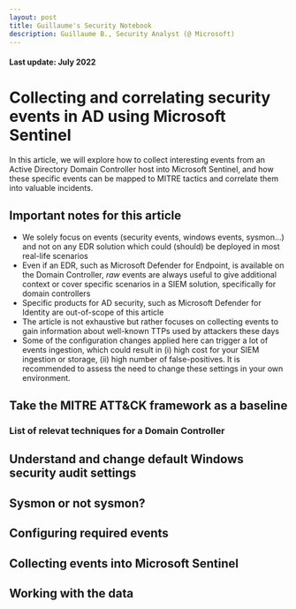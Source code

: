 ```yaml
---
layout: post
title: Guillaume's Security Notebook
description: Guillaume B., Security Analyst (@ Microsoft)
---
```


#### Last update: July 2022

# Collecting and correlating security events in AD using Microsoft Sentinel

<p></p>
<span class="subtitle">In this article, we will explore how to collect interesting events from an Active Directory Domain Controller host into Microsoft Sentinel, and how these specific events can be mapped to MITRE tactics and correlate them into valuable incidents. </span>

## Important notes for this article

- We solely focus on events (security events, windows events, sysmon...) and not on any EDR solution which could (should) be deployed in most real-life scenarios
- Even if an EDR, such as Microsoft Defender for Endpoint, is available on the Domain Controller, *raw* events are always useful to give additional context or cover specific scenarios in a SIEM solution, specifically for domain controllers
- Specific products for AD security, such as Microsoft Defender for Identity are out-of-scope of this article
- The article is not exhaustive but rather focuses on collecting events to gain information about well-known TTPs used by attackers these days
- Some of the configuration changes applied here can trigger a lot of events ingestion, which could result in (i) high cost for your SIEM ingestion or storage, (ii) high number of false-positives. It is recommended to assess the need to change these settings in your own environment. 
<p></p>

## Take the MITRE ATT&CK framework as a baseline

### List of relevat techniques for a Domain Controller

## Understand and change default Windows security audit settings

## Sysmon or not sysmon?

## Configuring required events 

## Collecting events into Microsoft Sentinel

## Working with the data
